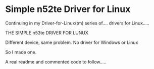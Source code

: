 # Simple n52te Driver for Linux

Continuing in my Driver-for-Linux(tm) series of.... drivers for Linux.....

THE SIMPLE n53te DRIVER FOR LUNUX

Different device, same problem. No driver for Windows or Linux

So I made one.

A real readme and commented code to follow.....